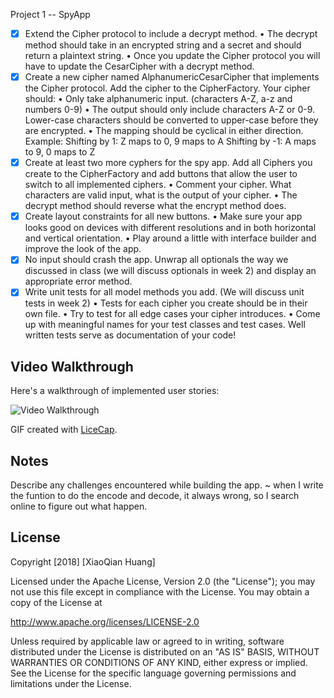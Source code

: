 Project 1 -- SpyApp
- [x] Extend the Cipher protocol to include a decrypt method.
• The decrypt method should take in an encrypted string and a secret and should
return a plaintext string.
• Once you update the Cipher protocol you will have to update the CesarCipher
with a decrypt method.
- [x] Create a new cipher named AlphanumericCesarCipher that implements the Cipher protocol. Add the cipher to the CipherFactory.
Your cipher should:
• Only take alphanumeric input. (characters A-Z, a-z and numbers 0-9)
• The output should only include characters A-Z or 0-9. Lower-case characters
should be converted to upper-case before they are encrypted. • The mapping should be cyclical in either direction.
Example: Shifting by 1:
Z maps to 0, 9 maps to A Shifting by -1:
A maps to 9, 0 maps to Z
- [x] Create at least two more cyphers for the spy app. Add all Ciphers you create to the CipherFactory and add buttons that allow the user to switch to all implemented ciphers.
• Comment your cipher. What characters are valid input, what is the output of your
cipher.
• The decrypt method should reverse what the encrypt method does.
- [x] Create layout constraints for all new buttons.
• Make sure your app looks good on devices with different resolutions and in both
horizontal and vertical orientation.
• Play around a little with interface builder and improve the look of the app.
- [x] No input should crash the app. Unwrap all optionals the way we discussed in class (we will discuss optionals in week 2) and display an appropriate error method.
- [x] Write unit tests for all model methods you add. (We will discuss unit tests in week 2)
• Tests for each cipher you create should be in their own file.
• Try to test for all edge cases your cipher introduces.
• Come up with meaningful names for your test classes and test cases. Well written
tests serve as documentation of your code!

## Video Walkthrough

Here's a walkthrough of implemented user stories:

<img src='https://i.imgur.com/4C8QV5l.gif' title='Video Walkthrough' width='' alt='Video Walkthrough' />

GIF created with [LiceCap](http://www.cockos.com/licecap/).

## Notes

Describe any challenges encountered while building the app.
~ when I write the funtion to do the encode and decode, it always wrong, so I search online to figure out what happen. 

## License

Copyright [2018] [XiaoQian Huang]

Licensed under the Apache License, Version 2.0 (the "License");
you may not use this file except in compliance with the License.
You may obtain a copy of the License at

http://www.apache.org/licenses/LICENSE-2.0

Unless required by applicable law or agreed to in writing, software
distributed under the License is distributed on an "AS IS" BASIS,
WITHOUT WARRANTIES OR CONDITIONS OF ANY KIND, either express or implied.
See the License for the specific language governing permissions and
limitations under the License.
